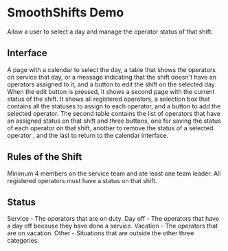 # SmoothShifts Demo
Allow a user to select a day and manage the operator status of that shift.

## Interface
A page with a calendar to select the day, a table that shows the operators on service that day, or a message indicating that the shift doesn't have an operators assigned to it, and a button to edit the shift on the selected day.
When the edit button is pressed, it shows a second page with the current status of the shift. It shows all registered operators, a selection box that contains all the statuses to assign to each operator, and a button to add the selected operator. The second table contains the list of operators that have an assigned status on that shift and three buttons, one for saving the status of each operator on that shift, another to remove the status of a selected operator , and the last to return to the calendar interface.

## Rules of the Shift
Minimum 4 members on the service team and ate least one team leader.
All registered operators must have a status on that shift.

## Status
Service - The operators that are on duty.
Day off - The operators that have a day off because they have done a service.
Vacation - The operators that are on vacation.
Other - Situations that are outside the other three categories.


